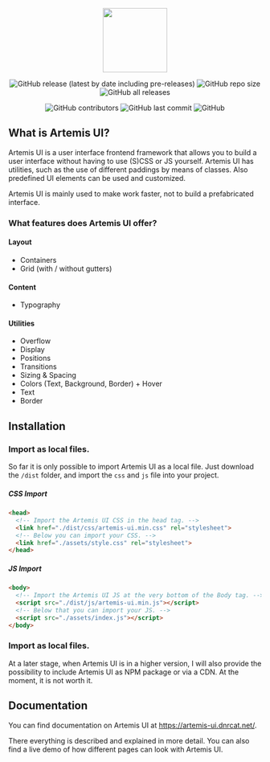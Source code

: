 <p align="center">
  <a href="https://artemis-ui.dnrcat.net">
    <img src="https://i.imgur.com/l6N9FZZ.png" height="128">
  </a>
</p>

<p align="center">
<img alt="GitHub release (latest by date including pre-releases)" src="https://img.shields.io/github/v/release/ImDinnerCat/artemis-ui?include_prereleases&logo=github&style=for-the-badge">

<img alt="GitHub repo size" src="https://img.shields.io/github/repo-size/ImDinnerCat/artemis-ui?logo=github&style=for-the-badge">

<img alt="GitHub all releases" src="https://img.shields.io/github/downloads/ImDinnerCat/artemis-ui/total?logo=github&style=for-the-badge">

</p>

<p align="center">

<img alt="GitHub contributors" src="https://img.shields.io/github/contributors-anon/ImDinnerCat/artemis-ui?logo=github&style=for-the-badge">

<img alt="GitHub last commit" src="https://img.shields.io/github/last-commit/ImDinnerCat/artemis-ui?logo=github&style=for-the-badge">

<img alt="GitHub" src="https://img.shields.io/github/license/ImDinnerCat/artemis-ui?label=License&style=for-the-badge">

</p>



## What is Artemis UI?

Artemis UI is a user interface frontend framework that allows you to build a user interface without having to use (S)CSS or JS yourself. Artemis UI has utilities, such as the use of different paddings by means of classes. Also predefined UI elements can be used and customized.

Artemis UI is mainly used to make work faster, not to build a prefabricated interface.

### What features does Artemis UI offer?
#### Layout
- Containers
- Grid (with / without gutters)

#### Content
- Typography

#### Utilities
- Overflow
- Display
- Positions
- Transitions
- Sizing & Spacing
- Colors (Text, Background, Border) + Hover
- Text
- Border



## Installation

### Import as local files.
So far it is only possible to import Artemis UI as a local file. Just download the `/dist` folder, and import the `css` and `js` file into your project.

##### CSS Import
```html
<head>
  <!-- Import the Artemis UI CSS in the head tag. -->
  <link href="./dist/css/artemis-ui.min.css" rel="stylesheet">
  <!-- Below you can import your CSS. -->
  <link href="./assets/style.css" rel="stylesheet">
</head>
```

##### JS Import
```html
<body>
  <!-- Import the Artemis UI JS at the very bottom of the Body tag. -->
  <script src="./dist/js/artemis-ui.min.js"></script>
  <!-- Below that you can import your JS. -->
  <script src="./assets/index.js"></script>
</body>
```

### Import as local files.
At a later stage, when Artemis UI is in a higher version, I will also provide the possibility to include Artemis UI as NPM package or via a CDN. At the moment, it is not worth it.



## Documentation
You can find documentation on Artemis UI at https://artemis-ui.dnrcat.net/.

There everything is described and explained in more detail. You can also find a live demo of how different pages can look with Artemis UI.
